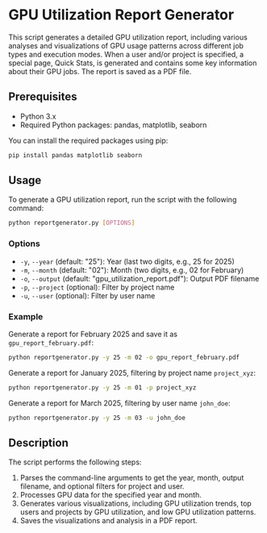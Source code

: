 # GPU Utilization Report Generator

This script generates a detailed GPU utilization report, including various analyses and visualizations of GPU usage patterns across different job types and execution modes. When a user and/or project is specified, a special page, Quick Stats, is generated and contains some key information about their GPU jobs. The report is saved as a PDF file.

## Prerequisites

- Python 3.x
- Required Python packages: pandas, matplotlib, seaborn

You can install the required packages using pip:

```sh
pip install pandas matplotlib seaborn
```

## Usage

To generate a GPU utilization report, run the script with the following command:

```sh
python reportgenerator.py [OPTIONS]
```

### Options

- `-y`, `--year` (default: "25"): Year (last two digits, e.g., 25 for 2025)
- `-m`, `--month` (default: "02"): Month (two digits, e.g., 02 for February)
- `-o`, `--output` (default: "gpu_utilization_report.pdf"): Output PDF filename
- `-p`, `--project` (optional): Filter by project name
- `-u`, `--user` (optional): Filter by user name

### Example

Generate a report for February 2025 and save it as `gpu_report_february.pdf`:

```sh
python reportgenerator.py -y 25 -m 02 -o gpu_report_february.pdf
```

Generate a report for January 2025, filtering by project name `project_xyz`:

```sh
python reportgenerator.py -y 25 -m 01 -p project_xyz
```

Generate a report for March 2025, filtering by user name `john_doe`:

```sh
python reportgenerator.py -y 25 -m 03 -u john_doe
```

## Description

The script performs the following steps:

1. Parses the command-line arguments to get the year, month, output filename, and optional filters for project and user.
2. Processes GPU data for the specified year and month.
3. Generates various visualizations, including GPU utilization trends, top users and projects by GPU utilization, and low GPU utilization patterns.
4. Saves the visualizations and analysis in a PDF report.
